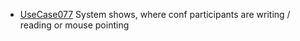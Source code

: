  * [UseCase077](https://github.com/DomainDrivenArchitecture/ddaRequirement/blob/master/en/requirements/UseCase077.md) System shows, where conf participants are writing / reading or mouse pointing